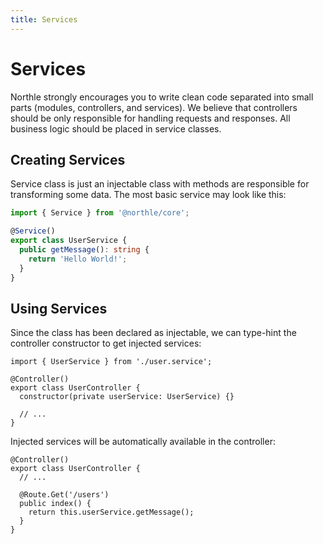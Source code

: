 ```yaml
---
title: Services
---
```


# Services

Northle strongly encourages you to write clean code separated into small parts (modules, controllers, and services). We believe that controllers should be only responsible for handling requests and responses. All business logic should be placed in service classes.

## Creating Services

Service class is just an injectable class with methods are responsible for transforming some data. The most basic service may look like this:

```ts
import { Service } from '@northle/core';

@Service()
export class UserService {
  public getMessage(): string {
    return 'Hello World!';
  }
}
```

## Using Services

Since the class has been declared as injectable, we can type-hint the controller constructor to get injected services:

```ts{5}
import { UserService } from './user.service';

@Controller()
export class UserController {
  constructor(private userService: UserService) {}

  // ...
}
```

Injected services will be automatically available in the controller:

```ts{7}
@Controller()
export class UserController {
  // ...

  @Route.Get('/users')
  public index() {
    return this.userService.getMessage();
  }
}
```
